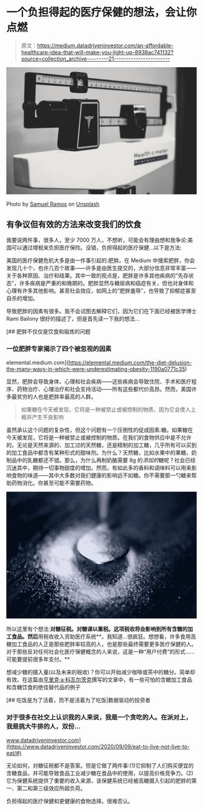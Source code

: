 # 一个负担得起的医疗保健的想法，会让你点燃

> 原文：<https://medium.datadriveninvestor.com/an-affordable-healthcare-idea-that-will-make-you-light-up-8938ac741132?source=collection_archive---------21----------------------->

![](img/e03179f725ad802636fde32c3331fd7d.png)

Photo by [Samuel Ramos](https://unsplash.com/@idgeek?utm_source=medium&utm_medium=referral) on [Unsplash](https://unsplash.com?utm_source=medium&utm_medium=referral)

## 有争议但有效的方法来改变我们的饮食

我要说两件事，很多人，至少 7000 万人，不想听，可能会有理由想和我争论:美国可以通过增税来负担医疗保险。没错，负担得起的医疗保健…以下是方法:

美国的医疗保健危机大多是由一件事引起的:肥胖。在 Medium 中搜索肥胖，你会发现几十个，也许几百个故事——许多是由医生提交的，大部分信息非常丰富——关于各种原因、治疗和结果。其中一致的观点是，肥胖是许多其他疾病的“先存状态”，许多疾病是严重的和晚期的。肥胖显然与糖尿病和癌症有关，但也对身体和心理有许多其他影响。甚至社会效应，如网上的“肥胖羞辱”，也导致了抑郁症甚至自杀的增加。

导致肥胖的因素有很多。我不会试图去解释它们，因为它们在下面已经被医学博士 Rami Bailony 很好的描述了，但是首先读一下我的想法…

[](https://elemental.medium.com/the-diet-delusion-the-many-ways-in-which-were-underestimating-obesity-1190a0771c35) [## 肥胖不仅仅是饮食和锻炼的问题

### 一位肥胖专家揭示了四个被忽视的因素

elemental.medium.com](https://elemental.medium.com/the-diet-delusion-the-many-ways-in-which-were-underestimating-obesity-1190a0771c35) 

显然，肥胖会导致身体、心理和社会疾病——这些疾病会导致住院、手术和医疗程序、药物治疗、心理治疗和社会支持活动——所有这些都代价高昂。然而，美国许多最贫穷的人也是肥胖率最高的人群。

> 如果糖在今天被发现，它将是一种被禁止或被控制的物质，因为它会使人上瘾并产生不良影响

虽然承认这个问题的复杂性，但这个问题有一个压倒性的促成因素:糖。如果糖在今天被发现，它将是一种被禁止或被控制的物质。在我们的食物供应中是不允许的。无论是天然来源的、加工过的天然糖，还是精制的加工糖，几乎所有可以买到的加工食品中都含有某种形式的甜味剂。为什么？天然糖，比如水果中的果糖，奶制品中的乳糖都还不错。那么，为什么再制奶酪需要 8g 的*添加的*糖呢？社会已经沉迷其中，期待一切事物甜度的增加。然而，有如此多的香料和调味料可以用来影响食物的味道——其中大多数对我们健康的影响远不如糖。你不需要那一勺糖来帮助药物消化。你甚至可能不需要药物。

![](img/0023d09c482104cdbc6cf20f8e6e512c.png)

所以这里有个想法:**对糖征税。对糖课以重税。这项税收将会影响到所有含糖的加工食品。然后**用税收收入资助医疗系统**。我知道…很疯狂。想想看，许多食用高糖加工食品的人正是那些肥胖率较高的人，也是那些最终需要更多医疗保健的人。对于那些反对任何社会化医疗保健概念的人来说，这是一种“用户付费”的形式……可能要提前很多年支付。**

想减少糖的摄入量(以及未来的税收)？你可以开始减少咖啡或茶中的糖分。简单却有效。在这篇由[亨里克·a·科瓦尔茨克](https://medium.com/u/71590b19aebe?source=post_page-----8938ac741132--------------------------------)撰写的文章中，有一些可怕的含糖加工食品和含糖饮食的绝佳替代品的例子

[](https://www.datadriveninvestor.com/2020/09/09/eat-to-live-not-live-to-eat/#) [## 吃饭是为了活着，而不是活着为了吃饭|数据驱动的投资者

### 对于很多在社交上认识我的人来说，我是一个贪吃的人。在派对上，我是挑大牛排的人，双份…

www.datadriveninvestor.com](https://www.datadriveninvestor.com/2020/09/09/eat-to-live-not-live-to-eat/#) 

无论如何，对糖征税都不是答案。但是它做了两件事:(1)它抑制了人们购买便宜的含糖食品，并可能导致食品工业减少糖在食品中的使用，以提高价格竞争力。(2)它为保健系统提供了重要的收入来源，该保健系统已经被高糖摄入引起的肥胖的第一、第二和第三级效应所超负荷。

负担得起的医疗保健和更健康的食物选择。很难否认。